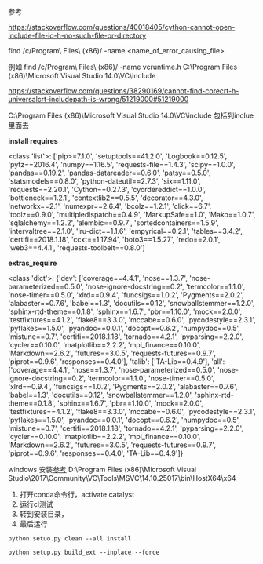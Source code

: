 参考

https://stackoverflow.com/questions/40018405/cython-cannot-open-include-file-io-h-no-such-file-or-directory

find /c/Program\ Files\ \(x86\)/ -name <name_of_error_causing_file>

例如
find /c/Program\ Files\ \(x86\)/ -name vcruntime.h
C:\Program Files (x86)\Microsoft Visual Studio 14.0\VC\include

https://stackoverflow.com/questions/38290169/cannot-find-corecrt-h-universalcrt-includepath-is-wrong/51219000#51219000

C:\Program Files (x86)\Microsoft Visual Studio 14.0\VC\include 包括到inclue里面去

**install requires**

<class 'list'>: ['pip>=7.1.0', 'setuptools==41.2.0', 'Logbook==0.12.5', 'pytz==2016.4', 'numpy==1.16.5', 'requests-file==1.4.3', 'scipy==1.0.0', 'pandas==0.19.2', 'pandas-datareader==0.6.0', 'patsy==0.5.0', 'statsmodels==0.8.0', 'python-dateutil==2.7.3', 'six==1.11.0', 'requests==2.20.1', 'Cython==0.27.3', 'cyordereddict==1.0.0', 'bottleneck==1.2.1', 'contextlib2==0.5.5', 'decorator==4.3.0', 'networkx==2.1', 'numexpr==2.6.4', 'bcolz==1.2.1', 'click==6.7', 'toolz==0.9.0', 'multipledispatch==0.4.9', 'MarkupSafe==1.0', 'Mako==1.0.7', 'sqlalchemy==1.2.2', 'alembic==0.9.7', 'sortedcontainers==1.5.9', 'intervaltree==2.1.0', 'lru-dict==1.1.6', 'empyrical==0.2.1', 'tables==3.4.2', 'certifi==2018.1.18', 'ccxt==1.17.94', 'boto3==1.5.27', 'redo==2.0.1', 'web3==4.4.1', 'requests-toolbelt==0.8.0']

**extras_require**

<class 'dict'>: {'dev': ['coverage==4.4.1', 'nose==1.3.7', 'nose-parameterized==0.5.0', 'nose-ignore-docstring==0.2', 'termcolor==1.1.0', 'nose-timer==0.5.0', 'xlrd==0.9.4', 'funcsigs==1.0.2', 'Pygments==2.0.2', 'alabaster==0.7.6', 'babel==1.3', 'docutils==0.12', 'snowballstemmer==1.2.0', 'sphinx-rtd-theme==0.1.8', 'sphinx==1.6.7', 'pbr==1.10.0', 'mock==2.0.0', 'testfixtures==4.1.2', 'flake8==3.3.0', 'mccabe==0.6.0', 'pycodestyle==2.3.1', 'pyflakes==1.5.0', 'pyandoc==0.0.1', 'docopt==0.6.2', 'numpydoc==0.5', 'mistune==0.7', 'certifi==2018.1.18', 'tornado==4.2.1', 'pyparsing==2.2.0', 'cycler==0.10.0', 'matplotlib==2.2.2', 'mpl_finance==0.10.0', 'Markdown==2.6.2', 'futures==3.0.5', 'requests-futures==0.9.7', 'piprot==0.9.6', 'responses==0.4.0'], 'talib': ['TA-Lib==0.4.9'], 'all': ['coverage==4.4.1', 'nose==1.3.7', 'nose-parameterized==0.5.0', 'nose-ignore-docstring==0.2', 'termcolor==1.1.0', 'nose-timer==0.5.0', 'xlrd==0.9.4', 'funcsigs==1.0.2', 'Pygments==2.0.2', 'alabaster==0.7.6', 'babel==1.3', 'docutils==0.12', 'snowballstemmer==1.2.0', 'sphinx-rtd-theme==0.1.8', 'sphinx==1.6.7', 'pbr==1.10.0', 'mock==2.0.0', 'testfixtures==4.1.2', 'flake8==3.3.0', 'mccabe==0.6.0', 'pycodestyle==2.3.1', 'pyflakes==1.5.0', 'pyandoc==0.0.1', 'docopt==0.6.2', 'numpydoc==0.5', 'mistune==0.7', 'certifi==2018.1.18', 'tornado==4.2.1', 'pyparsing==2.2.0', 'cycler==0.10.0', 'matplotlib==2.2.2', 'mpl_finance==0.10.0', 'Markdown==2.6.2', 'futures==3.0.5', 'requests-futures==0.9.7', 'piprot==0.9.6', 'responses==0.4.0', 'TA-Lib==0.4.9']}

windows 安装[参考](https://blog.csdn.net/Kaige_Zhao/article/details/80315697)
D:\Program Files (x86)\Microsoft Visual Studio\2017\Community\VC\Tools\MSVC\14.10.25017\bin\HostX64\x64

1. 打开conda命令行，activate catalyst
2. 运行cl测试
3. 转到安装目录，
4. 最后运行
````cython
python setuo.py clean --all install

python setup.py build_ext --inplace --force
````
